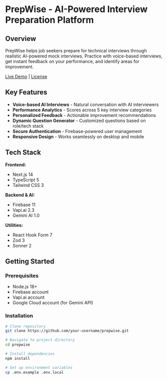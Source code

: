 # PrepWise - AI-Powered Interview Preparation Platform

## Overview
PrepWise helps job seekers prepare for technical interviews through realistic AI-powered mock interviews. Practice with voice-based interviews, get instant feedback on your performance, and identify areas for improvement.

[Live Demo](https://prep-wise-nu-one.vercel.app/) | [License](LICENSE)

## Key Features
- **Voice-based AI Interviews** - Natural conversation with AI interviewers
- **Performance Analytics** - Scores across 5 key interview categories
- **Personalized Feedback** - Actionable improvement recommendations
- **Dynamic Question Generator** - Customized questions based on role/tech stack
- **Secure Authentication** - Firebase-powered user management
- **Responsive Design** - Works seamlessly on desktop and mobile

## Tech Stack
**Frontend:**
- Next.js 14
- TypeScript 5
- Tailwind CSS 3

**Backend & AI:**
- Firebase 11
- Vapi.ai 2.3
- Gemini AI 1.0

**Utilities:**
- React Hook Form 7
- Zod 3
- Sonner 2

## Getting Started

### Prerequisites
- Node.js 18+
- Firebase account
- Vapi.ai account
- Google Cloud account (for Gemini API)

### Installation
```bash
# Clone repository
git clone https://github.com/your-username/prepwise.git

# Navigate to project directory
cd prepwise

# Install dependencies
npm install

# Set up environment variables
cp .env.example .env.local
